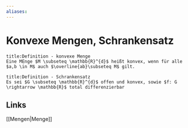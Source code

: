 ```yaml
---
aliases: 
---
```

# Konvexe Mengen, Schrankensatz 
```ad-abstract
title:Definition - konvexe Menge
Eine MEnge $M \subseteq \mathbb{R}^{d}$ heißt konvex, wenn für alle $a,b \in M$ auch $\overline{ab}\subseteq M$ gilt.
```
```ad-abstract
title:Definition - Schrankensatz
Es sei $G \subseteq \mathbb{R}^{d}$ offen und konvex, sowie $f: G \rightarrow \mathbb{R}$ total differenzierbar
```

## Links
[[Mengen|Menge]]